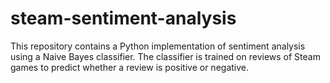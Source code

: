 # steam-sentiment-analysis
 This repository contains a Python implementation of sentiment analysis using a Naive Bayes classifier. The classifier is trained on reviews of Steam games to predict whether a review is positive or negative.
